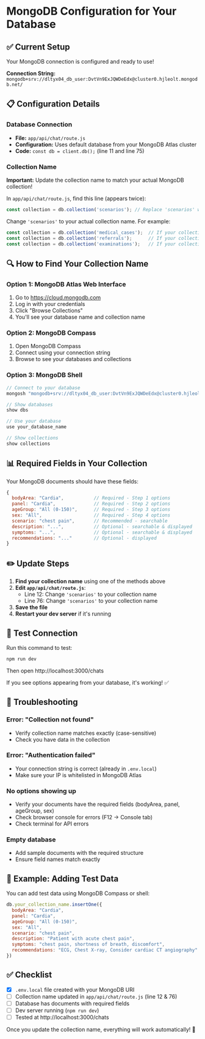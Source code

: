 # MongoDB Configuration for Your Database

## ✅ Current Setup

Your MongoDB connection is configured and ready to use!

**Connection String:** `mongodb+srv://dltyx04_db_user:DvtVn9ExJQWDeEdx@cluster0.hjleolt.mongodb.net/`

## 📋 Configuration Details

### Database Connection
- **File:** `app/api/chat/route.js`
- **Configuration:** Uses default database from your MongoDB Atlas cluster
- **Code:** `const db = client.db();` (line 11 and line 75)

### Collection Name
**Important:** Update the collection name to match your actual MongoDB collection!

In `app/api/chat/route.js`, find this line (appears twice):
```javascript
const collection = db.collection('scenarios'); // Replace 'scenarios' with your actual collection name
```

Change `'scenarios'` to your actual collection name. For example:
```javascript
const collection = db.collection('medical_cases');  // If your collection is named 'medical_cases'
const collection = db.collection('referrals');      // If your collection is named 'referrals'
const collection = db.collection('examinations');   // If your collection is named 'examinations'
```

## 🔍 How to Find Your Collection Name

### Option 1: MongoDB Atlas Web Interface
1. Go to https://cloud.mongodb.com
2. Log in with your credentials
3. Click "Browse Collections"
4. You'll see your database name and collection name

### Option 2: MongoDB Compass
1. Open MongoDB Compass
2. Connect using your connection string
3. Browse to see your databases and collections

### Option 3: MongoDB Shell
```javascript
// Connect to your database
mongosh "mongodb+srv://dltyx04_db_user:DvtVn9ExJQWDeEdx@cluster0.hjleolt.mongodb.net/"

// Show databases
show dbs

// Use your database
use your_database_name

// Show collections
show collections
```

## 📊 Required Fields in Your Collection

Your MongoDB documents should have these fields:

```javascript
{
  bodyArea: "Cardia",           // Required - Step 1 options
  panel: "Cardia",              // Required - Step 2 options
  ageGroup: "All (0-150)",      // Required - Step 3 options
  sex: "All",                   // Required - Step 4 options
  scenario: "chest pain",       // Recommended - searchable
  description: "...",           // Optional - searchable & displayed
  symptoms: "...",              // Optional - searchable & displayed
  recommendations: "..."        // Optional - displayed
}
```

## ✏️ Update Steps

1. **Find your collection name** using one of the methods above
2. **Edit `app/api/chat/route.js`**:
   - Line 12: Change `'scenarios'` to your collection name
   - Line 76: Change `'scenarios'` to your collection name
3. **Save the file**
4. **Restart your dev server** if it's running

## 🚀 Test Connection

Run this command to test:
```bash
npm run dev
```

Then open http://localhost:3000/chats

If you see options appearing from your database, it's working! ✅

## 🐛 Troubleshooting

### Error: "Collection not found"
- Verify collection name matches exactly (case-sensitive)
- Check you have data in the collection

### Error: "Authentication failed"
- Your connection string is correct (already in `.env.local`)
- Make sure your IP is whitelisted in MongoDB Atlas

### No options showing up
- Verify your documents have the required fields (bodyArea, panel, ageGroup, sex)
- Check browser console for errors (F12 → Console tab)
- Check terminal for API errors

### Empty database
- Add sample documents with the required structure
- Ensure field names match exactly

## 📝 Example: Adding Test Data

You can add test data using MongoDB Compass or shell:

```javascript
db.your_collection_name.insertOne({
  bodyArea: "Cardia",
  panel: "Cardia",
  ageGroup: "All (0-150)",
  sex: "All",
  scenario: "chest pain",
  description: "Patient with acute chest pain",
  symptoms: "chest pain, shortness of breath, discomfort",
  recommendations: "ECG, Chest X-ray, Consider cardiac CT angiography"
})
```

## ✅ Checklist

- [x] `.env.local` file created with your MongoDB URI
- [ ] Collection name updated in `app/api/chat/route.js` (line 12 & 76)
- [ ] Database has documents with required fields
- [ ] Dev server running (`npm run dev`)
- [ ] Tested at http://localhost:3000/chats

Once you update the collection name, everything will work automatically! 🎉
